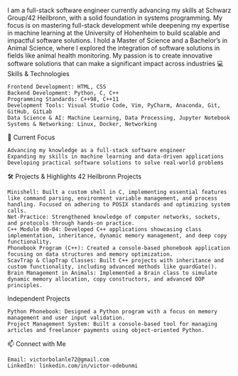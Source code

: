 I am a full-stack software engineer currently advancing my skills at Schwarz Group/42 Heilbronn, with a solid foundation in systems programming. My focus is on mastering full-stack development while deepening my expertise in machine learning at the University of Hohenheim to build scalable and impactful software solutions. I hold a Master of Science and a Bachelor’s in Animal Science, where I explored the integration of software solutions in fields like animal health monitoring. 
My passion is to create innovative software solutions that can make a significant impact across industries
💻 Skills & Technologies

    Frontend Development: HTML, CSS
    Backend Development: Python, C, C++
    Programming Standards: C++98, C++11
    Development Tools: Visual Studio Code, Vim, PyCharm, Anaconda, Git, GitHub, GitLab
    Data Science & AI: Machine Learning, Data Processing, Jupyter Notebook
    Systems & Networking: Linux, Docker, Networking

🚀 Current Focus

    Advancing my knowledge as a full-stack software engineer 
    Expanding my skills in machine learning and data-driven applications
    Developing practical software solutions to solve real-world problems

🛠️ Projects & Highlights
42 Heilbronn Projects

    Minishell: Built a custom shell in C, implementing essential features like command parsing, environment variable management, and process handling. Focused on adhering to POSIX standards and optimizing system calls.
    Net-Practice: Strengthened knowledge of computer networks, sockets, and protocols through hands-on practice.
    C++ Module 00-04: Developed C++ applications showcasing class implementation, inheritance, dynamic memory management, and deep copy functionality.
    Phonebook Program (C++): Created a console-based phonebook application focusing on data structures and memory optimization.
    ScavTrap & ClapTrap Classes: Built C++ projects with inheritance and custom functionality, including advanced methods like guardGate().
    Brain Management in Animals: Implemented a Brain class to simulate dynamic memory allocation, copy constructors, and advanced OOP principles.

Independent Projects

    Python Phonebook: Designed a Python program with a focus on memory management and user input validation.
    Project Management System: Built a console-based tool for managing articles and freelancer payments using object-oriented Python.

📫 Connect with Me

    Email: victorbolanle72@gmail.com
    LinkedIn: linkedin.com/in/victor-odebunmi
